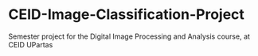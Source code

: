 # CEID-Image-Classification-Project
Semester project for the Digital Image Processing and Analysis course, at CEID UPartas
